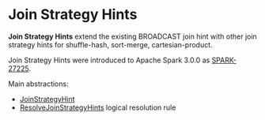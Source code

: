 # Join Strategy Hints

**Join Strategy Hints** extend the existing BROADCAST join hint with other join strategy hints for shuffle-hash, sort-merge, cartesian-product.

Join Strategy Hints were introduced to Apache Spark 3.0.0 as [SPARK-27225](https://issues.apache.org/jira/browse/SPARK-27225).

Main abstractions:

* [JoinStrategyHint](JoinStrategyHint.md)
* [ResolveJoinStrategyHints](../logical-analysis-rules/ResolveJoinStrategyHints.md) logical resolution rule
